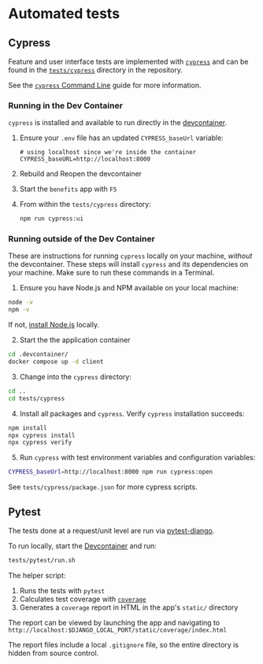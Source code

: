 # Automated tests

## Cypress

Feature and user interface tests are implemented with [`cypress`](https://www.cypress.io/) and can be found in the
[`tests/cypress`](https://github.com/cal-itp/benefits/tree/dev/tests/cypress) directory in the repository.

See the [`cypress` Command Line](https://docs.cypress.io/guides/guides/command-line) guide for more information.

### Running in the Dev Container

`cypress` is installed and available to run directly in the [devcontainer](../development/README.md#vs-code-with-devcontainers).

1. Ensure your `.env` file has an updated `CYPRESS_baseUrl` variable:

    ```env
    # using localhost since we're inside the container
    CYPRESS_baseURL=http://localhost:8000
    ```

2. Rebuild and Reopen the devcontainer
3. Start the `benefits` app with `F5`
4. From within the `tests/cypress` directory:

    ```bash
    npm run cypress:ui
    ```

### Running outside of the Dev Container

These are instructions for running `cypress` locally on your machine, *without* the devcontainer. These steps
will install `cypress` and its dependencies on your  machine. Make sure to run these commands in a Terminal.

1. Ensure you have Node.js and NPM available on your local machine:

```bash
node -v
npm -v
```

If not, [install Node.js](https://nodejs.org/en/download/) locally.

2. Start the the application container

```bash
cd .devcontainer/
docker compose up -d client
```

3. Change into the `cypress` directory:

```bash
cd ..
cd tests/cypress
```

4. Install all packages and `cypress`. Verify `cypress` installation succeeds:

```bash
npm install
npx cypress install
npx cypress verify
```

5. Run `cypress` with test environment variables and configuration variables:

```bash
CYPRESS_baseUrl=http://localhost:8000 npm run cypress:open
```

See `tests/cypress/package.json` for more cypress scripts.

## Pytest

The tests done at a request/unit level are run via [pytest-django](https://pytest-django.readthedocs.io/en/latest/index.html).

To run locally, start the [Devcontainer](../development/README.md) and run:

```bash
tests/pytest/run.sh
```

The helper script:

1. Runs the tests with `pytest`
2. Calculates test coverage with [`coverage`](https://coverage.readthedocs.io/en/latest/)
3. Generates a `coverage` report in HTML in the app's `static/` directory

The report can be viewed by launching the app and navigating to `http://localhost:$DJANGO_LOCAL_PORT/static/coverage/index.html`

The report files include a local `.gitignore` file, so the entire directory is hidden from source control.
